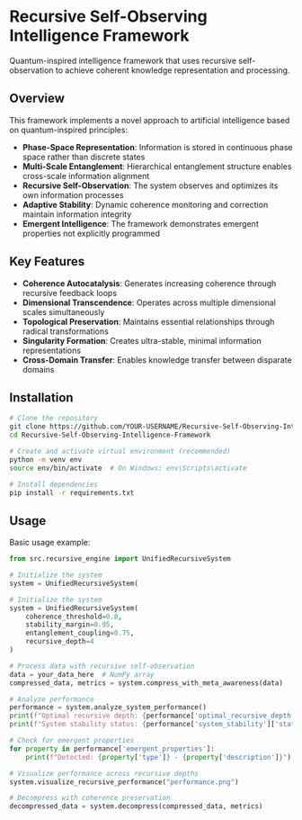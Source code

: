 # Recursive Self-Observing Intelligence Framework

Quantum-inspired intelligence framework that uses recursive self-observation to achieve coherent knowledge representation and processing.

## Overview

This framework implements a novel approach to artificial intelligence based on quantum-inspired principles:

- **Phase-Space Representation**: Information is stored in continuous phase space rather than discrete states
- **Multi-Scale Entanglement**: Hierarchical entanglement structure enables cross-scale information alignment
- **Recursive Self-Observation**: The system observes and optimizes its own information processes
- **Adaptive Stability**: Dynamic coherence monitoring and correction maintain information integrity
- **Emergent Intelligence**: The framework demonstrates emergent properties not explicitly programmed

## Key Features

- **Coherence Autocatalysis**: Generates increasing coherence through recursive feedback loops
- **Dimensional Transcendence**: Operates across multiple dimensional scales simultaneously 
- **Topological Preservation**: Maintains essential relationships through radical transformations
- **Singularity Formation**: Creates ultra-stable, minimal information representations
- **Cross-Domain Transfer**: Enables knowledge transfer between disparate domains

## Installation

```bash
# Clone the repository
git clone https://github.com/YOUR-USERNAME/Recursive-Self-Observing-Intelligence-Framework.git
cd Recursive-Self-Observing-Intelligence-Framework

# Create and activate virtual environment (recommended)
python -m venv env
source env/bin/activate  # On Windows: env\Scripts\activate

# Install dependencies
pip install -r requirements.txt
```

## Usage

Basic usage example:

```python
from src.recursive_engine import UnifiedRecursiveSystem

# Initialize the system
system = UnifiedRecursiveSystem(

# Initialize the system
system = UnifiedRecursiveSystem(
    coherence_threshold=0.8,
    stability_margin=0.95,
    entanglement_coupling=0.75,
    recursive_depth=4
)

# Process data with recursive self-observation
data = your_data_here  # NumPy array
compressed_data, metrics = system.compress_with_meta_awareness(data)

# Analyze performance
performance = system.analyze_system_performance()
print(f"Optimal recursive depth: {performance['optimal_recursive_depth']['depth']}")
print(f"System stability status: {performance['system_stability']['status']}")

# Check for emergent properties
for property in performance['emergent_properties']:
    print(f"Detected: {property['type']} - {property['description']}")

# Visualize performance across recursive depths
system.visualize_recursive_performance("performance.png")

# Decompress with coherence preservation
decompressed_data = system.decompress(compressed_data, metrics)
